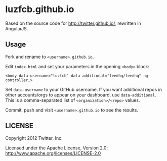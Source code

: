luzfcb.github.io
==================

Based on the source code for http://twitter.github.io/, rewritten in
AngularJS.

Usage
-----

Fork and rename to `<username>.github.io`.

Edit `index.html` and set your parameters in the opening `<body>` block:

```
<body data-username="luzfcb" data-additional="feedhq/feedhq" ng-controller…>
```

Set `data-username` to your GitHub username. If you want additional repos in
other accounts/orgs to appear on your dashboard, use `data-additional`. This
is a comma-separated list of `<organization>/<repo>` values.

Commit, push and visit `<username>.github.io` to see the results.

LICENSE
-------

Copyright 2012 Twitter, Inc.

Licensed under the Apache License, Version 2.0: http://www.apache.org/licenses/LICENSE-2.0
